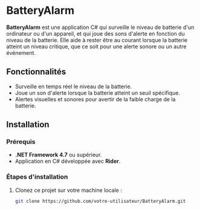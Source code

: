 # BatteryAlarm

**BatteryAlarm** est une application C# qui surveille le niveau de batterie d'un ordinateur ou d'un appareil, et qui joue des sons d'alerte en fonction du niveau de la batterie. Elle aide à rester être au courant lorsque la batterie atteint un niveau critique, que ce soit pour une alerte sonore ou un autre événement.

## Fonctionnalités

- Surveille en temps réel le niveau de la batterie.
- Joue un son d'alerte lorsque la batterie atteint un seuil spécifique.
- Alertes visuelles et sonores pour avertir de la faible charge de la batterie.

## Installation

### Prérequis

- **.NET Framework 4.7** ou supérieur.
- Application en C# développée avec **Rider**.

### Étapes d'installation

1. Clonez ce projet sur votre machine locale :
   ```bash
   git clone https://github.com/votre-utilisateur/BatteryAlarm.git
